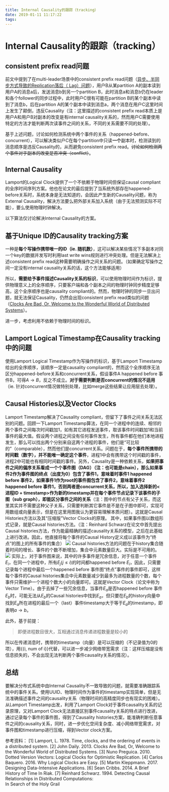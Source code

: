 ```yaml
---
title: Internal Causality的跟踪（tracking）
date: 2019-01-11 11:17:22
tags:
---
```

# Internal Causality的跟踪（tracking）

##  consistent prefix read问题
前文中提到了在multi-leader场景中的consistent prefix read问题（[异步、半同步方式导致的Replication落后（ Lag）问题](https://elsonlee.github.io/2019/01/09/replication/#%E5%BC%82%E6%AD%A5%E3%80%81%E5%8D%8A%E5%90%8C%E6%AD%A5%E6%96%B9%E5%BC%8F%E5%AF%BC%E8%87%B4%E7%9A%84Replication%E8%90%BD%E5%90%8E%EF%BC%88-Lag%EF%BC%89%E9%97%AE%E9%A2%98)），用户B从某partition A的副本读到用户A的消息a后，发送消息b到另一个partition B，此时消息a和消息b仍在leader和各个follower的同步过程中，此时用户C很有可能在partition B的某个副本中读到了消息b，后在partition A的某个副本中读到消息a，两个消息在用户C这里时间上发生了颠倒，违反Causality（注：这里描述的consistent prefix read本质上是用户A和用户B对副本的改变是有internal causality关系的，然而用户C需要使用特定的方法才能判断两次读事件之间的关系，不同的关系需要不同的处理）。

基于上述问题，讨论如何检测系统中两个事件的关系（happened-before、concurrent），可以解决类似户C在每个partition中只读**一个**副本时，检测读到的消息顺序是违反Causality的，从而避免consistent prefix read。~~讨论如何检测两个事件对于副本的改变是否冲突（conflict）~~。

##  Internal Causality
Lamport的Logical Clock提供了一个不依赖于物理时间但保证causal compliant的全序时间序列方案。他也在论文的最后提到了当系统外部存在happened-before关系时，系统本身是无法知道的，会因此产生新的Causality问题，称为External Causality，解决方法要么把外部关系加入系统（由于无法预测实际不可能），要么使用物理时钟解决。

以下算法仅讨论解决Internal Causality的方案。

##  基于Unique ID的Causality tracking方案
一种是**每个写操作携带唯一的ID（ie. 随机数）**，这可以解决某些情况下多副本对同一个key的数据并发写时利用last write wins规则进行冲突处理。但是无法解决上述consistent prefix read这种需要明确操作之间关系的问题。（如果确定写操作之间一定没有internal causality关系的话，这个方法能够适用）

所以，**需要给予事件描述Causality关系的标识**，可以使用物理时间作为标识，提供物理意义上的全序顺序，只要客户端和各个副本之间的物理时钟同步精度足够高，这个全序顺序也是causality compliant的。然而，物理时钟的同步一旦出问题，就无法保证Causality，仍然会出现consistent prefix read类似的问题（[Clocks Are Bad, Or, Welcome to the Wonderful World of Distributed Systems](http://basho.com/posts/technical/clocks-are-bad-or-welcome-to-distributed-systems/)）。

进一步，考虑利用不依赖于物理时间的标识。

##  Lamport Logical Timestamp在Causality tracking中的问题
使用Lamport Logical Timestamp作为写操作的标识，基于Lamport Timestamp给出的全序顺序，该顺序一定是causality compliant的，然而这个全序顺序无法区分happened-before关系和concurrent关系，假设事件A happened before 事件B，可得$A\rightarrow B$，反之不成立。**对于需要判断是否concurrent的情况不适用**（ie. 针对concurrent情况做特别处理，比如merge这些结果让应用层去处理）。 

##  Causal Histories以及Vector Clocks
Lamport Timestamp解决了Causality compliant，但留下了事件之间关系无法区别的问题。回顾一下Lamport Timestamp算法，在同一个进程中的连续、相邻的两个事件之间每次时间戳加1，如有其它进程发送事件，取该事件时间戳加1和当前事件的最大值。假设两个进程之间没有任何事件发生，所有事件都在他们本地进程发生，那么可以找出两个分别来自这两个进程的事件，他们是“可比较的”（comparable），然而他们是concurrent关系。问题在于，**每个事件所携带的时间戳（数字），并不能唯一确定这个事件**，进程1中会有携带这个时间戳的事件，进程2中可能也有相同时间戳的事件。另外，Causality是一种依赖关系，**如果把事件之间的偏序关系看成一个个事件图（DAG）（注：也可能是chain），那么如果事件2作为事件图的终点（出度为0）包含了事件1，意味着时事件1 happened before 事件2，如果事件1作为root的事件图包含了事件2，意味着事件2 happened before 事件1，否则两者是concurrent关系，所以，加入选择新的<进程ID + timestamp>作为新的timestamp并在每个事件节点记录下该事件的子图（sub graph），即能区分事件之间的关系**（注：图中的节点有父子关系，而这里其实并不需要这种父子关系，只需要判断其它事件是不是在子图中即可，实现可用数组或向量表示，但是在这里用图我认为更容易理解本质问题）。这就是Causal Histories方法以及其“压缩版”Vector Clocks的原理。
其中，如果事件图以数组形式记录，就是Causal histories方法。（注：Reinhard Schwarz在论文中首先提出Causal histories方法，作为能最精确的描述causality关系的模型，之后在此基础上进行改进。因此，他直接将每个事件的Causal History定义成以该事件为“终点”的图上的所有事件的集合）
![](causal-histories.PNG)
Causal histories方法的问题在于history集合随着时间的增长、事件的个数不断增加，集合中元素数量巨大。实际是不可用的。
![](vector-clocks.PNG)
实际上，对于事件图来说，其中的许多事件是冗余信息，对于任意一个事件$E_i$，在同一个进程中，所有$E_j(j\leq i)$的时间都happened before $E_i$，因此，只需要记录每个进程中最后一个happened before 事件图“终点”事件的事件即可，这样每个事件的Causal histories集合中元素数量减少到最多为进程数量的个数，每个事件只需维护一个进程个数大小的向量即可。这就是Vector Clock（论文中称为Vector Time）。由于去掉了一些冗余信息，当事件$E_a$是否happened before 事件$E_b$时，可能无法从$E_b$的Causal histories中找到$E_a$，但只要在$E_b$的history向量中找到$E_a$所在进程的最后一个（last）事件timestamp大于等于$E_a$的timestamp，即表明$a\rightarrow b$。

此外，基于前提：
>即便进程数目很大，互相通过消息传递进程数量是较小的

所以在传递消息时，携带的timestamp（向量）是可以压缩的（不记录值为0的项），用{{i, num of i}}代替，可以进一步减少网络带宽需求（注：这样压缩是没有信息损失的，不会出现无法判断两个事件causality关系的情况）。

##  总结
要解决分布式系统中由Internal Causality不一致导致的问题，就需要准确跟踪系统中的事件关系。使用UUID、物理时间作为事件的timestamp实现简单，但是无法准确描述事件之间的causality关系（物理时间的高精度同步也有现实的困难）。从Lamport Timestamp出发，利用了Lamport Clock对于事件causality关系的记录原理，又对Lamport Clock无法直接区别事件causality关系的特点进行改进，通过记录每个事件的事件图，得到了Causality histories方案，能准确判断任意事件之间的causality关系，同时，进一步优化空间复杂度、减小网络带宽需求，对事件图和timestamp进行压缩，得到Vector clock方案。

参考资料：
[1] Lamport, L. 1978. Time, clocks, and the ordering of events in a distributed system. 
[2] John Daily. 2013. Clocks Are Bad, Or, Welcome to the Wonderful World of Distributed Systems.
[3] Nuno Preguica. 2010. Dotted Version Vectors: Logical Clocks for Optimistic Replication.
[4] Carlos Baquero. 2016. Why Logical Clocks are Easy.
[5] Martin Kleppmann. 2017. Designing Data-Intensive Applications.
[6] Sean Cribbs. 2014. A Brief History of Time In Riak.
[7] Reinhard Schwarz. 1994. Detecting Causal Relationships in Distributed Computations:  
In Search of the Holy Grail
